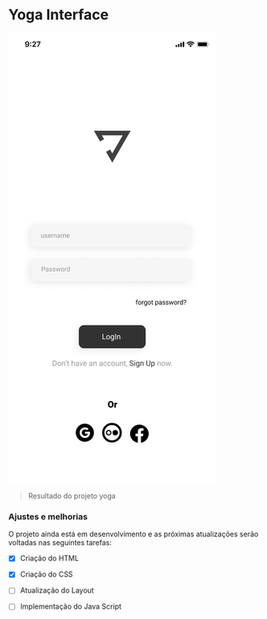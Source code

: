 # Yoga Interface

<img src="./assests/iphone.png" alt="tela inicial">  

> Resultado do projeto yoga

### Ajustes e melhorias

O projeto ainda está em desenvolvimento e as próximas atualizações serão voltadas nas seguintes tarefas:

- [x] Criação do HTML
- [x] Criação do CSS
- [ ] Atualização do Layout
- [ ] Implementação do Java Script 

